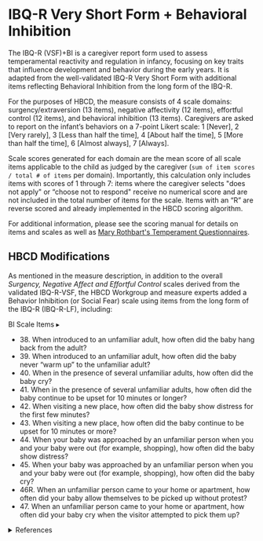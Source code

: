 # IBQ-R Very Short Form + Behavioral Inhibition
The IBQ-R (VSF)+BI is a caregiver report form used to assess temperamental reactivity and regulation in infancy, focusing on key traits that influence development and behavior during the early years. It is adapted from the well-validated IBQ-R Very Short Form with additional items reflecting Behavioral Inhibition from the long form of the IBQ-R.

For the purposes of HBCD, the measure consists of 4 scale domains: surgency/extraversion (13 items), negative affectivity (12 items), effortful control (12 items), and behavioral inhibition (13 items). Caregivers are asked to report on the infant’s behaviors on a 7-point Likert scale: 1 [Never], 2 [Very rarely], 3 [Less than half the time], 4 [About half the time], 5 [More than half the time], 6 [Almost always], 7 [Always].

Scale scores generated for each domain are the mean score of all scale items applicable to the child as judged by the caregiver (`sum of item scores / total # of items` per domain). Importantly, this calculation only includes items with scores of 1 through 7: items where the caregiver selects "does not apply" or “choose not to respond" receive no numerical score and are not included in the total number of items for the scale. Items with an “R” are reverse scored and already implemented in the HBCD scoring algorithm. 

For additional information, please see the scoring manual for details on items and scales as well as [Mary Rothbart's Temperament Questionnaires](https://research.bowdoin.edu/rothbart-temperament-questionnaires).

## HBCD Modifications

As mentioned in the measure description, in addition to the overall *Surgency, Negative Affect and Effortful Control* scales derived from the validated IBQ-R-VSF, the HBCD Workgroup and measure experts added a Behavior Inhibition (or Social Fear) scale using items from the long form of the IBQ-R (IBQ-R-LF), including: 

<p>
<div id="notification-banner" class="notification-banner" onclick="toggleCollapse(this)">
    <span class="text">BI Scale Items</span>
  <span class="notification-arrow">▸</span>
</div>
<div class="notification-collapsible-content">
<ul>
<li>38. When introduced to an unfamiliar adult, how often did the baby hang back from the adult?</li>
<li>39. When introduced to an unfamiliar adult, how often did the baby never “warm up” to the unfamiliar adult?</li>
<li>40. When in the presence of several unfamiliar adults, how often did the baby cry?</li>
<li>41. When in the presence of several unfamiliar adults, how often did the baby continue to be upset for 10 minutes or longer?</li>
<li>42. When visiting a new place, how often did the baby show distress for the first few minutes?</li>
<li>43. When visiting a new place, how often did the baby continue to be upset for 10 minutes or more?</li>
<li>44. When your baby was approached by an unfamiliar person when you and your baby were out (for example, shopping), how often did the baby show distress?</li>
<li>45. When your baby was approached by an unfamiliar person when you and your baby were out (for example, shopping), how often did the baby cry?</li>
<li>46R. When an unfamiliar person came to your home or apartment, how often did your baby allow themselves to be picked up without protest?</li>
<li>47. When an unfamiliar person came to your home or apartment, how often did your baby cry when the visitor attempted to pick them up?</li>
</ul>
</p>
</div>
</p>

<details class="collapsible references">
  <summary class="references">References</summary>
 <ul> 
    <p>Gartstein, M. A., & Rothbart, M. K. (2003). Studying infant temperament via the Revised Infant Behavior Questionnaire. <i>Infant Behavior & Development</i>, 26(1), 64–86. <a href="https://doi.org/10.1016/s0163-6383(02)00169-8" target="_blank">https://doi.org/10.1016/s0163-6383(02)00169-8</a></p>  
    <p>Putnam, S. P., Helbig, A. L., Gartstein, M. A., Rothbart, M. K., & Leerkes, E. (2014). Development and assessment of short and very short forms of the infant behavior questionnaire-revised. <i>Journal of Personapty Assessment</i>, 96(4), 445–458. <a href="https://doi.org/10.1080/00223891.2013.841171" target="_blank">https://doi.org/10.1080/00223891.2013.841171</a></p>  
    <p>Rothbart, M. K. (1981). Measurement of temperament in infancy. <i>Child Development</i>, 52(2), 569–578. <a href="https://doi.org/10.1111/j.1467-8624.1981.tb03082.x" target="_blank">https://doi.org/10.1111/j.1467-8624.1981.tb03082.x</a></p>  
  </ul>  
</details>
<br>

